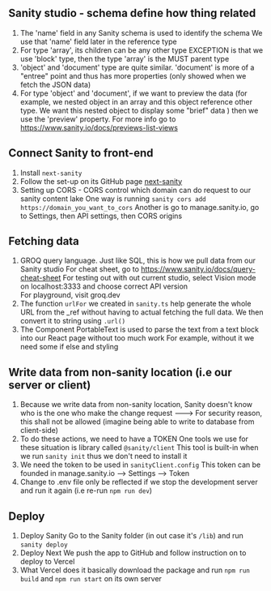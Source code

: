 ## Sanity studio - schema define how thing related

1. The 'name' field in any Sanity schema is used to identify the schema
   We use that 'name' field later in the reference type
2. For type 'array', its children can be any other type
   EXCEPTION is that we use 'block' type, then the type 'array' is the MUST parent type
3. 'object' and 'document' type are quite similar.
   'document' is more of a "entree" point and thus has more properties (only showed when we fetch the JSON data)
4. For type 'object' and 'document', if we want to preview the data
   (for example, we nested object in an array and this object reference other type. We want this nested object to display some "brief" data ) then we use the 'preview' property.
   For more info go to https://www.sanity.io/docs/previews-list-views

## Connect Sanity to front-end

1. Install `next-sanity`
2. Follow the set-up on its GitHub page [next-sanity](https://github.com/sanity-io/next-sanity)
3. Setting up CORS - CORS control which domain can do request to our sanity content lake
   One way is running `sanity cors add https://domain_you_want_to_cors`
   Another is go to manage.sanity.io, go to Settings, then API settings, then CORS origins

## Fetching data

1. GROQ query language.
   Just like SQL, this is how we pull data from our Sanity studio
   For cheat sheet, go to https://www.sanity.io/docs/query-cheat-sheet
   For testing out with out current studio, select Vision mode on localhost:3333 and choose correct API version  
   For playground, visit groq.dev
2. The function `urlFor` we created in `sanity.ts` help generate the whole URL from the \_ref without having to actual fetching the full data.
   We then convert it to string using `.url()`
3. The Component PortableText is used to parse the text from a text block into our React page without too much work
   For example, without it we need some if else and styling

## Write data from non-sanity location (i.e our server or client)

1. Because we write data from non-sanity location, Sanity doesn't know who is the one who make the change request
   ---> For security reason, this shall not be allowed (imagine being able to write to database from client-side)
2. To do these actions, we need to have a TOKEN
   One tools we use for these situation is library called `@sanity/client`
   This tool is built-in when we run `sanity init` thus we don't need to install it
3. We need the token to be used in `sanityClient.config`
   This token can be founded in manage.sanity.io --> Settings --> Token
4. Change to .env file only be reflected if we stop the development server and run it again
   (i.e re-run `npm run dev`)

## Deploy

1. Deploy Sanity
   Go to the Sanity folder (in out case it's `/lib`) and run `sanity deploy`
2. Deploy Next
   We push the app to GitHub and follow instruction on to deploy to Vercel
3. What Vercel does it basically download the package and run `npm run build` and `npm run start` on its own server
